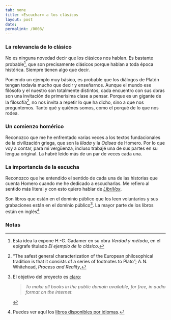 ```yaml
---
tab: none
title: «Escuchar» a los clásicos
layout: post
date:
permalink: /0008/
---
```


### La relevancia de lo clásico

No es ninguna novedad decir que los clásicos nos hablan. Es bastante probable[^gadamer], que son precisamente clásicos porque hablan a toda época histórica. Siempre tienen algo que decir.

Poniendo un ejemplo muy básico, es probable que los diálogos de Platón tengan todavía mucho que decir y enseñarnos. Aunque el mundo ese filósofo y el nuestro son totalmente distintos, cada encuentro con sus obras son una invitación de primerísima clase a pensar. Porque es un gigante de la filosofía[^dialogosnotas], no nos invita a repetir lo que ha dicho, sino a que nos preguntemos. Tanto qué y quiénes somos, como el porqué de lo que nos rodea.

### Un comienzo homérico

Reconozco que me he enfrentado varias veces a los textos fundacionales de la civilización griega, que son la _Ilíada_ y la _Odisea_ de Homero. Por lo que voy a contar, para mi vergüenza, incluso trabajé una de sus partes en su lengua original. La habré leído más de un par de veces cada una.

### La importancia de la escucha

Reconozco que he entendido el sentido de cada una de las historias que cuenta Homero cuando me he dedicado a escucharlas. Me refiero al sentido más literal y con esto quiero hablar de [_LibriVox_](https://librivox.org/).

Son libros que están en el dominio público que los leen voluntarios y sus grabaciones están en el dominio público[^librivox]. La mayor parte de los libros están en inglés[^idiomas]

### Notas

[^gadamer]: Esta idea la expone H.-G. Gadamer en su obra _Verdad y método_, en el epígrafe titulado _El ejemplo de lo clásico_.

[^dialogosnotas]: “The safest general characterization of the European philosophical tradition is that it consists of a series of footnotes to Plato”; A. N. Whitehead, _Process and Reality_,

[^librivox]: El objetivo del proyecto es [claro](https://librivox.org/pages/about-librivox/):

    > _To make all books in the public domain available, for free, in audio format on the internet._

[^idiomas]: Puedes ver aquí los [libros disponibles por idiomas](http://librivox.org/search/language).

